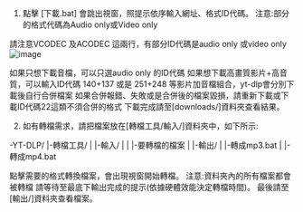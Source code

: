 





1. 點擊 [下載.bat] 會跳出視窗，照提示依序輸入網址、格式ID代碼。
注意:部分的格式代碼為Audio only或Video only

請注意VCODEC 及ACODEC 這兩行，有部分ID代碼是audio only 或video only
![image](https://github.com/yoruneko-digitalmedia/yt-dlp-dw-script/assets/131511538/73c7373d-43ce-4363-8c3d-ce6451a21769)

如果只想下載音檔，可以只選audio only 的ID代碼
如果想下載高畫質影片+高音質，可以輸入ID代碼 140+137 或是 251+248 等影片加音檔組合，yt-dlp會分別下載後自行合併檔案 
如果合併報錯、失敗或是合併後的檔案毀損，請重新下載或下載ID代碼22這類不須合併的格式 
下載完成請至[downloads/]資料夾查看結果。

2. 如有轉檔需求，請把檔案放在[轉檔工具/輸入/]資料夾中，如下所示:

-YT-DLP/
 |-轉檔工具/
 | |-輸入/
 | | |-要轉檔的檔案
 | |-輸出/
 | |-轉成mp3.bat
 | |-轉成mp4.bat

點擊需要的格式轉換檔案，會出現視窗開始轉檔。
注意:資料夾內的所有檔案都會被轉檔
請等待至最底下輸出完成的提示(依據硬體效能決定轉檔時間)。
最後請至[輸出/]資料夾查看檔案。
